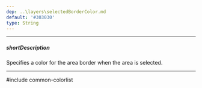 ```yaml
---
dep: ..\layers\selectedBorderColor.md
default: '#303030'
type: String
---
```

---
##### shortDescription
Specifies a color for the area border when the area is selected.

---
#include common-colorlist